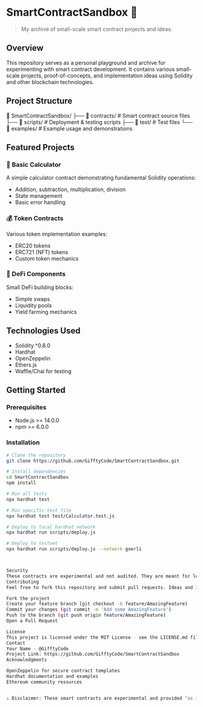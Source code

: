 # SmartContractSandbox 🔮
> My archive of small-scale smart contract projects and ideas.

## Overview
This repository serves as a personal playground and archive for experimenting with smart contract development. It contains various small-scale projects, proof-of-concepts, and implementation ideas using Solidity and other blockchain technologies.

## Project Structure
📁 SmartContractSandbox/
├── 📁 contracts/           # Smart contract source files
├── 📁 scripts/            # Deployment & testing scripts
├── 📁 test/              # Test files
└── 📁 examples/          # Example usage and demonstrations


## Featured Projects

### 🧮 Basic Calculator
A simple calculator contract demonstrating fundamental Solidity operations:
- Addition, subtraction, multiplication, division
- State management
- Basic error handling

### 💰 Token Contracts
Various token implementation examples:
- ERC20 tokens
- ERC721 (NFT) tokens
- Custom token mechanics

### 🔄 DeFi Components
Small DeFi building blocks:
- Simple swaps
- Liquidity pools
- Yield farming mechanics

## Technologies Used
- Solidity ^0.8.0
- Hardhat
- OpenZeppelin
- Ethers.js
- Waffle/Chai for testing

## Getting Started

### Prerequisites
- Node.js >= 14.0.0
- npm >= 6.0.0

### Installation
```bash
# Clone the repository
git clone https://github.com/GifftyCode/SmartContractSandbox.git

# Install dependencies
cd SmartContractSandbox
npm install

# Run all tests
npx hardhat test

# Run specific test file
npx hardhat test test/Calculator.test.js

# Deploy to local hardhat network
npx hardhat run scripts/deploy.js

# Deploy to testnet
npx hardhat run scripts/deploy.js --network goerli



Security
These contracts are experimental and not audited. They are meant for learning and demonstration purposes only. Do not use in production without proper security review.
Contributing
Feel free to fork this repository and submit pull requests. Ideas and improvements are always welcome!

Fork the project
Create your feature branch (git checkout -b feature/AmazingFeature)
Commit your changes (git commit -m 'Add some AmazingFeature')
Push to the branch (git push origin feature/AmazingFeature)
Open a Pull Request

License
This project is licensed under the MIT License - see the LICENSE.md file for details.
Contact
Your Name - @GifftyCode
Project Link: https://github.com/GifftyCode/SmartContractSandbox
Acknowledgments

OpenZeppelin for secure contract templates
Hardhat documentation and examples
Ethereum community resources


⚠️ Disclaimer: These smart contracts are experimental and provided "as is" without warranty of any kind. Use at your own risk.
